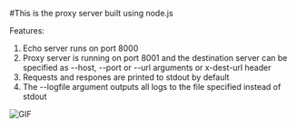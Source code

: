 
#This is the proxy server built using node.js


Features:

1.	Echo server runs on port 8000
2.	Proxy server is running on port 8001  and the destination server can be specified as   --host, --port or --url arguments or  x-dest-url header
3.	Requests and respones are printed to stdout by default
4.	The --logfile argument outputs all logs to the file specified instead of stdout
 




![GIF](screen.gif)
